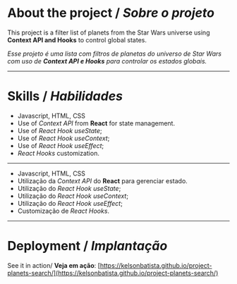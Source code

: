 # About the project / *Sobre o projeto*

This project is a filter list of planets from the Star Wars universe using **Context API and Hooks** to control global states.

*Esse projeto é uma lista com filtros de planetas do universo de Star Wars com uso de **Context API e Hooks** para controlar os estados globais.*

---
# Skills / *Habilidades*

  - Javascript, HTML, CSS
  - Use of _Context API_ from **React** for state management.
  - Use of _React Hook useState_;
  - Use of _React Hook useContext_;
  - Use of _React Hook useEffect_;
  - _React Hooks_ customization.

---

  - Javascript, HTML, CSS
  - Utilização da _Context API_ do **React** para gerenciar estado.
  - Utilização do _React Hook useState_;
  - Utilização do _React Hook useContext_;
  - Utilização do _React Hook useEffect_;
  - Customização de _React Hooks_.

---
# Deployment / *Implantação*

See it in action/ **Veja em ação**: [https://kelsonbatista.github.io/project-planets-search/](https://kelsonbatista.github.io/project-planets-search/)


